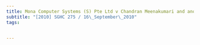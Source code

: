 ```yaml
---
title: Mona Computer Systems (S) Pte Ltd v Chandran Meenakumari and another 
subtitle: "[2010] SGHC 275 / 16\_September\_2010"
tags:


---
```


